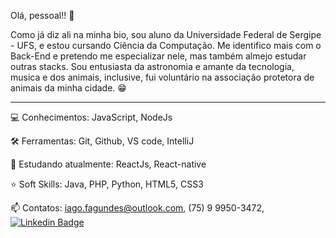 Olá, pessoal!! 👋

Como já diz ali na minha bio, sou aluno da Universidade Federal de Sergipe - UFS, e estou cursando Ciência da Computação. 
Me identifico mais com o Back-End e pretendo me especializar nele, mas também almejo estudar outras stacks. 
Sou entusiasta da astronomia e amante da tecnologia, musica e dos animais, inclusive, fui voluntário na associação protetora de animais da minha cidade. 😁

------


💻 Conhecimentos: JavaScript, NodeJs


🛠️ Ferramentas: Git, Github, VS code, IntelliJ


📝 Estudando atualmente: ReactJs, React-native


⭐ Soft Skills: Java, PHP, Python, HTML5, CSS3


📫 Contatos: iago.fagundes@outlook.com, (75) 9 9950-3472, [![Linkedin Badge](https://img.shields.io/badge/-LinkedIn-blue?style=flat-square&logo=Linkedin&logoColor=white&link=https://www.linkedin.com/in/sarahsantossilva/)](https://www.linkedin.com/in/iago-f-s-e/)
